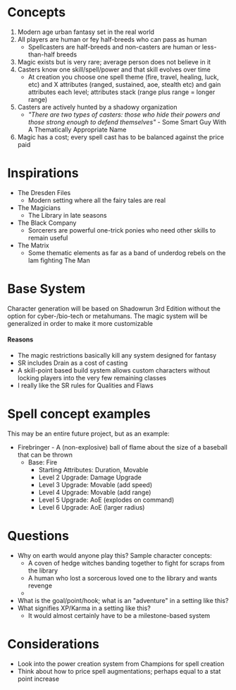 # Concepts
 1. Modern age urban fantasy set in the real world
 2. All players are human or fey half-breeds who can pass as human
    - Spellcasters are half-breeds and non-casters are human or less-than-half breeds
 3. Magic exists but is very rare; average person does not believe in it
 4. Casters know one skill/spell/power and that skill evolves over time
    - At creation you choose one spell theme (fire, travel, healing, luck, etc) and X attributes (ranged, sustained, aoe, 
      stealth etc) and gain attributes each level; attributes stack (range plus range = longer range)
 5. Casters are actively hunted by a shadowy organization
    - _"There are two types of casters: those who hide their powers and those strong enough to defend themselves"_ - 
    Some Smart Guy With A Thematically Appropriate  Name
 6. Magic has a cost; every spell cast has to be balanced against the price paid
 

# Inspirations
 - The Dresden Files
   - Modern setting where all the fairy tales are real
 - The Magicians
   - The Library in late seasons
 - The Black Company
   - Sorcerers are powerful one-trick ponies who need other skills to remain useful
 - The Matrix
   - Some thematic elements as far as a band of underdog rebels on the lam fighting The Man 

# Base System
  Character generation will be based on Shadowrun 3rd Edition without the option for cyber-/bio-tech or metahumans. 
  The magic system will be generalized in order to make it more customizable
  
#### Reasons
 - The magic restrictions basically kill any system designed for fantasy
 - SR includes Drain as a cost of casting
 - A skill-point based build system allows custom characters without locking players into the very few remaining classes
 - I really like the SR rules for Qualities and Flaws  
 
# Spell concept examples
This may be an entire future project, but as an example:
 - Firebringer - A (non-explosive) ball of flame about the size of a baseball that can be thrown
   - Base: Fire
     - Starting Attributes: Duration, Movable
     - Level 2 Upgrade: Damage Upgrade
     - Level 3 Upgrade: Movable (add speed)
     - Level 4 Upgrade: Movable (add range)
     - Level 5 Upgrade: AoE (explodes on command)  
     - Level 6 Upgrade: AoE (larger radius)
  
# Questions
 - Why on earth would anyone play this?  Sample character concepts:
   - A coven of hedge witches banding together to fight for scraps from the library
   - A human who lost a sorcerous loved one to the library and wants revenge
   -  
 - What is the goal/point/hook; what is an "adventure" in a setting like this?
 - What signifies XP/Karma in a setting like this?
   - It would almost certainly have to be a milestone-based system
   
# Considerations  
  - Look into the power creation system from Champions for spell creation
  - Think about how to price spell augmentations; perhaps equal to a stat point increase
